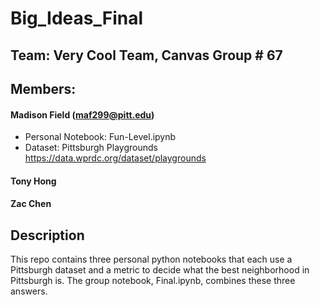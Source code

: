 # Big_Ideas_Final
## Team: Very Cool Team, Canvas Group # 67
## Members:
#### Madison Field (maf299@pitt.edu)
* Personal Notebook: Fun-Level.ipynb
* Dataset: Pittsburgh Playgrounds https://data.wprdc.org/dataset/playgrounds
#### Tony Hong
#### Zac Chen
## Description
This repo contains three personal python notebooks that each use a Pittsburgh dataset and a metric to decide what the best neighborhood in Pittsburgh is. The group notebook, Final.ipynb, combines these three answers.
